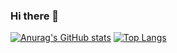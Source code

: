 ### Hi there 👋

<!--
**SilkageNet/SilkageNet** is a ✨ _special_ ✨ repository because its `README.md` (this file) appears on your GitHub profile.

Here are some ideas to get you started:

- 🔭 I’m currently working on ...
- 🌱 I’m currently learning ...
- 👯 I’m looking to collaborate on ...
- 🤔 I’m looking for help with ...
- 💬 Ask me about ...
- 📫 How to reach me: ...
- 😄 Pronouns: ...
- ⚡ Fun fact: ...
-->

[![Anurag's GitHub stats](https://github-readme-stats.vercel.app/api?username=silkagenet)](https://github.com/anuraghazra/github-readme-stats)
[![Top Langs](https://github-readme-stats.vercel.app/api/top-langs/?username=silkagenet&layout=compact)](#)

